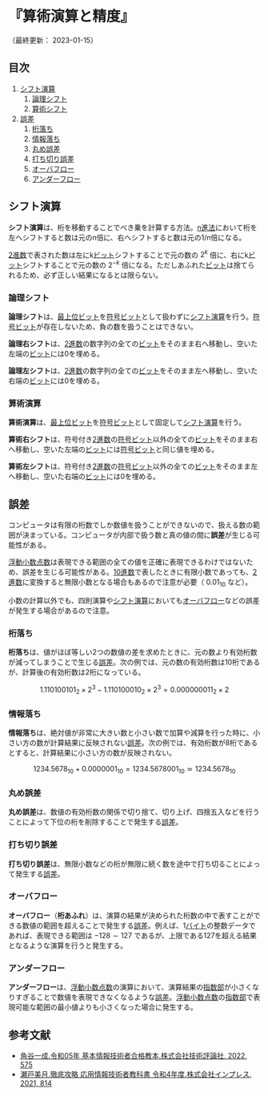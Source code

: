 # 『算術演算と精度』

（最終更新： 2023-01-15）


## 目次

1. [シフト演算](#シフト演算)
	1. [論理シフト](#論理シフト)
	1. [算術シフト](#算術シフト)
1. [誤差](#誤差)
	1. [桁落ち](#桁落ち)
	1. [情報落ち](#情報落ち)
	1. [丸め誤差](#丸め誤差)
	1. [打ち切り誤差](#打ち切り誤差)
	1. [オーバフロー](#オーバフロー)
	1. [アンダーフロー](#アンダーフロー)


## シフト演算

**シフト演算**は、桁を移動することでべき乗を計算する方法。[n進法](./radix.md#基数)において桁を左へシフトすると数は元のn倍に、右へシフトすると数は元の1/n倍になる。

[2進数](../radix.md#2進数)で表された数は左にk[ビット](../../../_/chapters/computer_and_number.md#データの単位)シフトすることで元の数の $2^k$ 倍に、右にk[ビット](../../../_/chapters/computer_and_number.md#データの単位)シフトすることで元の数の $2^{-k}$ 倍になる。ただしあふれた[ビット](../../../_/chapters/computer_and_number.md#データの単位)は捨てられるため、必ず正しい結果になるとは限らない。

### 論理シフト

**論理シフト**は、[最上位ビット](../../../_/chapters/computer_and_number.md#msbとlsb)を[符号ビット](./numeric_representation.md#符号ビット)として扱わずに[シフト演算](#シフト演算)を行う。[符号ビット](./numeric_representation.md#符号ビット)が存在しないため、負の数を扱うことはできない。

**論理右シフト**は、[2進数](./radix.md#2進数)の数字列の全ての[ビット](../../../_/chapters/computer_and_number.md#データの単位)をそのまま右へ移動し、空いた左端の[ビット](../../../_/chapters/computer_and_number.md#データの単位)には0を埋める。

**論理左シフト**は、[2進数](./radix.md#2進数)の数字列の全ての[ビット](../../../_/chapters/computer_and_number.md#データの単位)をそのまま左へ移動し、空いた右端の[ビット](../../../_/chapters/computer_and_number.md#データの単位)には0を埋める。

### 算術演算

**算術演算**は、[最上位ビット](../../../_/chapters/computer_and_number.md#msbとlsb)を[符号ビット](./numeric_representation.md#符号ビット)として固定して[シフト演算](#シフト演算)を行う。

**算術右シフト**は、符号付き[2進数](./radix.md#2進数)の[符号ビット](./numeric_representation.md#符号ビット)以外の全ての[ビット](../../../_/chapters/computer_and_number.md#データの単位)をそのまま右へ移動し、空いた左端の[ビット](../../../_/chapters/computer_and_number.md#データの単位)には[符号ビット](./numeric_representation.md#符号ビット)と同じ値を埋める。

**算術左シフト**は、符号付き[2進数](./radix.md#2進数)の[符号ビット](./numeric_representation.md#符号ビット)以外の全ての[ビット](../../../_/chapters/computer_and_number.md#データの単位)をそのまま左へ移動し、空いた右端の[ビット](../../../_/chapters/computer_and_number.md#データの単位)には0を埋める。


## 誤差

コンピュータは有限の桁数でしか数値を扱うことができないので、扱える数の範囲が決まっている。コンピュータが内部で扱う数と真の値の間に**誤差**が生じる可能性がある。

[浮動小数点数](./numeric_representation.md#浮動小数点数)は表現できる範囲の全ての値を正確に表現できるわけではないため、誤差を生じる可能性がある。[10進数](./radix.md#10進数)で表したときに有限小数であっても、[2進数](./radix.md#2進数)に変換すると無限小数となる場合もあるので注意が必要（ $0.01_{10}$ など）。

小数の計算以外でも、四則演算や[シフト演算](#シフト演算)においても[オーバフロー](#オーバフロー)などの誤差が発生する場合があるので注意。

### 桁落ち

**桁落ち**は、値がほぼ等しい2つの数値の差を求めたときに、元の数より有効桁数が減ってしまうことで生じる[誤差](#誤差)。次の例では、元の数の有効桁数は10桁であるが、計算後の有効桁数は2桁になっている。

```math
1.110100101_2 \times 2^3 - 1.110100010_2 \times 2^3 = 0.000000011_2 \times 2
```

### 情報落ち

**情報落ち**は、絶対値が非常に大きい数と小さい数で加算や減算を行った時に、小さい方の数が計算結果に反映されない[誤差](#誤差)。次の例では、有効桁数が8桁であるとすると、計算結果に小さい方の数が反映されない。

```math
1234.5678_{10} + 0.0000001_{10} = 1234.5678001_{10} \simeq 1234.5678_{10}
```

### 丸め誤差

**丸め誤差**は、数値の有効桁数の関係で切り捨て、切り上げ、四捨五入などを行うことによって下位の桁を削除することで発生する[誤差](#誤差)。

### 打ち切り誤差

**打ち切り誤差**は、無限小数などの桁が無限に続く数を途中で打ち切ることによって発生する[誤差](#誤差)。

### オーバフロー

**オーバフロー**（**桁あふれ**）は、演算の結果が決められた桁数の中で表すことができる数値の範囲を超えることで発生する[誤差](#誤差)。例えば、1[バイト](../../../_/chapters/computer_and_number.md#データの単位)の整数データであれば、表現できる範囲は $-128 \sim 127$ であるが、上限である127を超える結果となるような演算を行うと発生する。

### アンダーフロー

**アンダーフロー**は、[浮動小数点数](./numeric_representation.md#浮動小数点数)の演算において、演算結果の[指数部](./numeric_representation.md#浮動小数点数)が小さくなりすぎることで数値を表現できなくなるような[誤差](#誤差)。[浮動小数点数](./numeric_representation.md#浮動小数点数)の[指数部](./numeric_representation.md#浮動小数点数)で表現可能な範囲の最小値よりも小さくなった場合に発生する。


## 参考文献

- [角谷一成.令和05年 基本情報技術者合格教本.株式会社技術評論社, 2022, 575](https://gihyo.jp/book/2022/978-4-297-13164-7)
- [瀬戸美月.徹底攻略 応用情報技術者教科書 令和4年度.株式会社インプレス, 2021, 814](https://book.impress.co.jp/books/1121101057)
